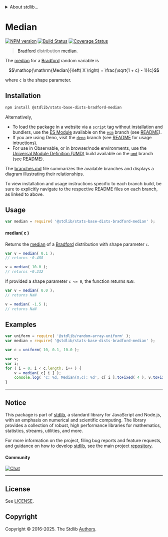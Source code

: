 <!--

@license Apache-2.0

Copyright (c) 2025 The Stdlib Authors.

Licensed under the Apache License, Version 2.0 (the "License");
you may not use this file except in compliance with the License.
You may obtain a copy of the License at

   http://www.apache.org/licenses/LICENSE-2.0

Unless required by applicable law or agreed to in writing, software
distributed under the License is distributed on an "AS IS" BASIS,
WITHOUT WARRANTIES OR CONDITIONS OF ANY KIND, either express or implied.
See the License for the specific language governing permissions and
limitations under the License.

-->


<details>
  <summary>
    About stdlib...
  </summary>
  <p>We believe in a future in which the web is a preferred environment for numerical computation. To help realize this future, we've built stdlib. stdlib is a standard library, with an emphasis on numerical and scientific computation, written in JavaScript (and C) for execution in browsers and in Node.js.</p>
  <p>The library is fully decomposable, being architected in such a way that you can swap out and mix and match APIs and functionality to cater to your exact preferences and use cases.</p>
  <p>When you use stdlib, you can be absolutely certain that you are using the most thorough, rigorous, well-written, studied, documented, tested, measured, and high-quality code out there.</p>
  <p>To join us in bringing numerical computing to the web, get started by checking us out on <a href="https://github.com/stdlib-js/stdlib">GitHub</a>, and please consider <a href="https://opencollective.com/stdlib">financially supporting stdlib</a>. We greatly appreciate your continued support!</p>
</details>

# Median

[![NPM version][npm-image]][npm-url] [![Build Status][test-image]][test-url] [![Coverage Status][coverage-image]][coverage-url] <!-- [![dependencies][dependencies-image]][dependencies-url] -->

> [Bradford][bradford-distribution] distribution [median][median].

<!-- Section to include introductory text. Make sure to keep an empty line after the intro `section` element and another before the `/section` close. -->

<section class="intro">

The [median][median] for a [Bradford][bradford-distribution] random variable is

<!-- <equation class="equation" label="eq:bradford_median" align="center" raw="\mathop{\mathrm{Median}}\left( X \right) = \frac{\sqrt{1 + c} - 1}{c}" alt="Median for a Bradford distribution."> -->

```math
\mathop{\mathrm{Median}}\left( X \right) = \frac{\sqrt{1 + c} - 1}{c}
```

<!-- <div class="equation" align="center" data-raw-text="\mathop{\mathrm{Median}}\left( X \right) = \frac{\sqrt{1 + c} - 1}{c}" data-equation="eq:bradford_median">
    <img src="https://cdn.jsdelivr.net/gh/stdlib-js/stdlib@591cf9d5c3a0cd3c1ceec961e5c49d73a68374cb/lib/node_modules/@stdlib/stats/base/dists/bradford/median/docs/img/equation_bradford_median.svg" alt="Median for a Bradford distribution.">
    <br>
</div> -->

<!-- </equation> -->

where `c` is the shape parameter.

</section>

<!-- /.intro -->

<!-- Package usage documentation. -->

<section class="installation">

## Installation

```bash
npm install @stdlib/stats-base-dists-bradford-median
```

Alternatively,

-   To load the package in a website via a `script` tag without installation and bundlers, use the [ES Module][es-module] available on the [`esm`][esm-url] branch (see [README][esm-readme]).
-   If you are using Deno, visit the [`deno`][deno-url] branch (see [README][deno-readme] for usage intructions).
-   For use in Observable, or in browser/node environments, use the [Universal Module Definition (UMD)][umd] build available on the [`umd`][umd-url] branch (see [README][umd-readme]).

The [branches.md][branches-url] file summarizes the available branches and displays a diagram illustrating their relationships.

To view installation and usage instructions specific to each branch build, be sure to explicitly navigate to the respective README files on each branch, as linked to above.

</section>

<section class="usage">

## Usage

```javascript
var median = require( '@stdlib/stats-base-dists-bradford-median' );
```

#### median( c )

Returns the [median][median] of a [Bradford][bradford-distribution] distribution with shape parameter `c`.

```javascript
var v = median( 0.1 );
// returns ~0.488

v = median( 10.0 );
// returns ~0.232
```

If provided a shape parameter `c <= 0`, the function returns `NaN`.

```javascript
var v = median( 0.0 );
// returns NaN

v = median( -1.5 );
// returns NaN
```

</section>

<!-- /.usage -->

<!-- Package usage notes. Make sure to keep an empty line after the `section` element and another before the `/section` close. -->

<section class="notes">

</section>

<!-- /.notes -->

<!-- Package usage examples. -->

<section class="examples">

## Examples

<!-- eslint no-undef: "error" -->

```javascript
var uniform = require( '@stdlib/random-array-uniform' );
var median = require( '@stdlib/stats-base-dists-bradford-median' );

var c = uniform( 10, 0.1, 10.0 );

var v;
var i;
for ( i = 0; i < c.length; i++ ) {
    v = median( c[ i ] );
    console.log( 'c: %d, Median(X;c): %d', c[ i ].toFixed( 4 ), v.toFixed( 4 ) );
}
```

</section>

<!-- /.examples -->

<!-- Section for related `stdlib` packages. Do not manually edit this section, as it is automatically populated. -->

<section class="related">

</section>

<!-- /.related -->

<!-- Section for all links. Make sure to keep an empty line after the `section` element and another before the `/section` close. -->


<section class="main-repo" >

* * *

## Notice

This package is part of [stdlib][stdlib], a standard library for JavaScript and Node.js, with an emphasis on numerical and scientific computing. The library provides a collection of robust, high performance libraries for mathematics, statistics, streams, utilities, and more.

For more information on the project, filing bug reports and feature requests, and guidance on how to develop [stdlib][stdlib], see the main project [repository][stdlib].

#### Community

[![Chat][chat-image]][chat-url]

---

## License

See [LICENSE][stdlib-license].


## Copyright

Copyright &copy; 2016-2025. The Stdlib [Authors][stdlib-authors].

</section>

<!-- /.stdlib -->

<!-- Section for all links. Make sure to keep an empty line after the `section` element and another before the `/section` close. -->

<section class="links">

[npm-image]: http://img.shields.io/npm/v/@stdlib/stats-base-dists-bradford-median.svg
[npm-url]: https://npmjs.org/package/@stdlib/stats-base-dists-bradford-median

[test-image]: https://github.com/stdlib-js/stats-base-dists-bradford-median/actions/workflows/test.yml/badge.svg?branch=main
[test-url]: https://github.com/stdlib-js/stats-base-dists-bradford-median/actions/workflows/test.yml?query=branch:main

[coverage-image]: https://img.shields.io/codecov/c/github/stdlib-js/stats-base-dists-bradford-median/main.svg
[coverage-url]: https://codecov.io/github/stdlib-js/stats-base-dists-bradford-median?branch=main

<!--

[dependencies-image]: https://img.shields.io/david/stdlib-js/stats-base-dists-bradford-median.svg
[dependencies-url]: https://david-dm.org/stdlib-js/stats-base-dists-bradford-median/main

-->

[chat-image]: https://img.shields.io/gitter/room/stdlib-js/stdlib.svg
[chat-url]: https://app.gitter.im/#/room/#stdlib-js_stdlib:gitter.im

[stdlib]: https://github.com/stdlib-js/stdlib

[stdlib-authors]: https://github.com/stdlib-js/stdlib/graphs/contributors

[umd]: https://github.com/umdjs/umd
[es-module]: https://developer.mozilla.org/en-US/docs/Web/JavaScript/Guide/Modules

[deno-url]: https://github.com/stdlib-js/stats-base-dists-bradford-median/tree/deno
[deno-readme]: https://github.com/stdlib-js/stats-base-dists-bradford-median/blob/deno/README.md
[umd-url]: https://github.com/stdlib-js/stats-base-dists-bradford-median/tree/umd
[umd-readme]: https://github.com/stdlib-js/stats-base-dists-bradford-median/blob/umd/README.md
[esm-url]: https://github.com/stdlib-js/stats-base-dists-bradford-median/tree/esm
[esm-readme]: https://github.com/stdlib-js/stats-base-dists-bradford-median/blob/esm/README.md
[branches-url]: https://github.com/stdlib-js/stats-base-dists-bradford-median/blob/main/branches.md

[stdlib-license]: https://raw.githubusercontent.com/stdlib-js/stats-base-dists-bradford-median/main/LICENSE

[bradford-distribution]: https://en.wikipedia.org/wiki/Bradford%27s_law

[median]: https://en.wikipedia.org/wiki/Median

</section>

<!-- /.links -->
